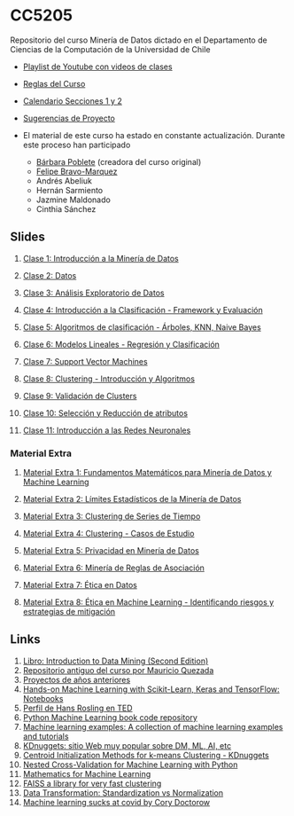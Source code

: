 # CC5205
Repositorio del curso Minería de Datos dictado en el Departamento de Ciencias de la Computación de la Universidad de Chile

* [Playlist de Youtube con videos de clases](https://www.youtube.com/playlist?list=PLKUV14d0mKnUXXfmhqqZdcsNGAuV2GZda)

* [Reglas del Curso](reglas_curso.md)

* [Calendario Secciones 1 y 2](cal_S12.md)

* [Sugerencias de Proyecto](sugerencias_proyecto.md)

* El material de este curso ha estado en constante actualización. Durante este proceso han participado
  *  [Bárbara Poblete](https://www.barbara.cl/) (creadora del curso original)
  *  [Felipe Bravo-Marquez](https://felipebravom.com/) 
  * Andrés Abeliuk
  * Hernán Sarmiento
  * Jazmine Maldonado
  * Cinthia Sánchez




## Slides 

1. [Clase 1: Introducción a la Minería de Datos](https://docs.google.com/presentation/d/1zRuJ1TV4PN5RlrFawlbgGtGmmCorKC5hTn_6ZOhBhmE/edit?usp=drive_link)

1. [Clase 2: Datos](https://docs.google.com/presentation/d/1LluD0OpY3OS9uSgIG7E0cRR8WeVy4A46WmHYERgnqlI/edit?usp=sharing)

1. [Clase 3: Análisis Exploratorio de Datos](https://docs.google.com/presentation/d/16pOVrrTo_4mHuGNVA_z95vFtgc_zkbd2nN3JBeis4fE/edit?usp=sharing) 

1. [Clase 4: Introducción a la Clasificación - Framework y Evaluación](https://docs.google.com/presentation/d/1LQACwkAg4EKFXtt3Qp-3Y3ay-LA8HXtZ4H5kU_Oo1FM/edit?usp=sharing) 

1. [Clase 5: Algoritmos de clasificación - Árboles, KNN, Naive Bayes](https://docs.google.com/presentation/d/1_fQRS2SJ4YbhAsCfdPQ2kTK9FpUm5Gi67VD6SMBlDFs/edit?usp=sharing)

1. [Clase 6: Modelos Lineales - Regresión y Clasificación](https://docs.google.com/presentation/d/1jALKFpQuO2BYJLyDZLW_Zyd6ezwDF0IVpDGc5MCzf88/edit?usp=sharing)

1. [Clase 7: Support Vector Machines](https://docs.google.com/presentation/d/1LXNL3rfG3JhoYeA5ApF1KNSVPbGCjC5zInrl2C3IG-c/edit?usp=sharing)

1. [Clase 8: Clustering - Introducción y Algoritmos](https://docs.google.com/presentation/d/1V1ftUsuiHfdErWeXKWBUP6pOG4DrFWSE3_Af8ULNRcs/edit?usp=sharing)

1. [Clase 9: Validación de Clusters](https://docs.google.com/presentation/d/137sQ5C68NTj-XMbqYwQSnJ8kCEYqRxAmAhwJQRy6bzU/edit?usp=sharing)

1. [Clase 10: Selección y Reducción de atributos](https://docs.google.com/presentation/d/1O1hUXQhp8GTPErEhFbpzAempHFVOq6ic8XND4_NgQNw/edit?usp=sharing)

1. [Clase 11: Introducción a las Redes Neuronales](https://docs.google.com/presentation/d/1dwRjIucIjHSd5WXzC5KtU1IRQ41ohcT9D3P1JTf4ABI/edit?usp=sharing)


### Material Extra

1. [Material Extra 1: Fundamentos Matemáticos para Minería de Datos y Machine Learning](https://docs.google.com/presentation/d/1aKb91y7uiuweIxdt5PYOCAZPlFPZoWbzMdzWCxuQMH4/edit?usp=sharing)

1. [Material Extra 2: Límites Estadísticos de la Minería de Datos](https://docs.google.com/presentation/d/1PwhgavtGpiRbHXRwi9-mlIANXGyI4n2m2p1JlGFPV5U/edit?usp=sharing)

1. [Material Extra 3: Clustering de Series de Tiempo](https://docs.google.com/presentation/d/1SN866ZwZriiy0LXWBF81QveoLTjgkd3lXgtu5i5a0so/edit?usp=sharing)

1. [Material Extra 4: Clustering - Casos de Estudio](https://docs.google.com/presentation/d/19cYVktPQvgjrnGH5a2gqVDvrD9g0XmdNBl0A30X_uxQ/edit?usp=sharing)

1. [Material Extra 5: Privacidad en Minería de Datos](https://docs.google.com/presentation/d/1S-GyLw0_svkTF-RAdxq6EgedP29qCk1qzNrQ7Z5Le2I/edit?usp=sharing)

1. [Material Extra 6: Minería de Reglas de Asociación](https://docs.google.com/presentation/d/1Ooy-I9WKhwAzJSvcBxiaqXLbP0i5JVQRWY0R_rYuSH0/edit?usp=sharing)

1. [Material Extra 7: Ética en Datos](https://docs.google.com/presentation/d/1dqH-EC7Th1dInc1cU6qnqq4y-BKs_GdPRndzFbik0dI/edit?usp=sharing)

1. [Material Extra 8: Ética en Machine Learning - Identificando riesgos y estrategias de mitigación](https://docs.google.com/presentation/d/1o2hfLJNxqkEfWd9GCubCrWeDaCtz3YKxaGne8rod9cc/edit?usp=sharing)

## Links

1. [Libro: Introduction to Data Mining (Second Edition)](https://www-users.cs.umn.edu/~kumar001/dmbook/index.php)
2. [Repositorio antiguo del curso por Mauricio Quezada](https://github.com/mquezada/uchile-cc5206)
3. [Proyectos de años anteriores](https://prisma.dcc.uchile.cl/cursoMD/)
3. [Hands-on Machine Learning with Scikit-Learn, Keras and TensorFlow: Notebooks](https://github.com/ageron/handson-ml2)
4. [Perfil de Hans Rosling en TED](https://www.ted.com/speakers/hans_rosling)
5. [Python Machine Learning book code repository](https://github.com/rasbt/python-machine-learning-book)
6. [Machine learning examples: A collection of machine learning examples and tutorials](https://github.com/lazyprogrammer/machine_learning_examples)
7. [KDnuggets: sitio Web muy popular sobre DM, ML, AI, etc](https://www.kdnuggets.com/)
8. [Centroid Initialization Methods for k-means Clustering - KDnuggets](https://www.kdnuggets.com/2020/06/centroid-initialization-k-means-clustering.html)
9. [Nested Cross-Validation for Machine Learning with Python](https://machinelearningmastery.com/nested-cross-validation-for-machine-learning-with-python/)
10. [Mathematics for Machine Learning](https://t.co/8ut4HxLMbE?amp=1)
11. [FAISS a library for very fast clustering](https://github.com/facebookresearch/faiss)
12. [Data Transformation: Standardization vs Normalization](https://www.kdnuggets.com/2020/04/data-transformation-standardization-normalization.html)
13. [Machine learning sucks at covid by Cory Doctorow](https://pluralistic.net/2021/08/02/autoquack/#gigo)
